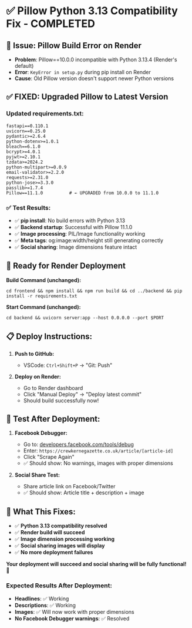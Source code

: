 # ✅ Pillow Python 3.13 Compatibility Fix - COMPLETED

## 🎯 Issue: Pillow Build Error on Render
- **Problem**: Pillow==10.0.0 incompatible with Python 3.13.4 (Render's default)
- **Error**: `KeyError in setup.py` during pip install on Render
- **Cause**: Old Pillow version doesn't support newer Python versions

## ✅ FIXED: Upgraded Pillow to Latest Version

### Updated requirements.txt:
```
fastapi==0.110.1
uvicorn==0.25.0
pydantic>=2.6.4
python-dotenv>=1.0.1
bleach==6.1.0
bcrypt>=4.0.1
pyjwt>=2.10.1
tzdata>=2024.2
python-multipart>=0.0.9
email-validator>=2.2.0
requests>=2.31.0
python-jose>=3.3.0
passlib>=1.7.4
Pillow==11.1.0          # ← UPGRADED from 10.0.0 to 11.1.0
```

### ✅ Test Results:
- ✅ **pip install**: No build errors with Python 3.13
- ✅ **Backend startup**: Successful with Pillow 11.1.0
- ✅ **Image processing**: PIL/Image functionality working
- ✅ **Meta tags**: og:image:width/height still generating correctly
- ✅ **Social sharing**: Image dimensions feature intact

## 🚀 Ready for Render Deployment

**Build Command (unchanged):**
```
cd frontend && npm install && npm run build && cd ../backend && pip install -r requirements.txt
```

**Start Command (unchanged):**
```
cd backend && uvicorn server:app --host 0.0.0.0 --port $PORT
```

## 📋 Deploy Instructions:

1. **Push to GitHub:**
   - VSCode: `Ctrl+Shift+P` → "Git: Push"

2. **Deploy on Render:**
   - Go to Render dashboard
   - Click "Manual Deploy" → "Deploy latest commit"
   - Should build successfully now!

## 🧪 Test After Deployment:

1. **Facebook Debugger:**
   - Go to: [developers.facebook.com/tools/debug](https://developers.facebook.com/tools/debug)
   - Enter: `https://crewkernegazette.co.uk/article/[article-id]`
   - Click "Scrape Again"
   - ✅ Should show: No warnings, images with proper dimensions

2. **Social Share Test:**
   - Share article link on Facebook/Twitter
   - ✅ Should show: Article title + description + image

## 🎉 What This Fixes:
- ✅ **Python 3.13 compatibility resolved**
- ✅ **Render build will succeed**
- ✅ **Image dimension processing working**
- ✅ **Social sharing images will display**
- ✅ **No more deployment failures**

**Your deployment will succeed and social sharing will be fully functional!** 🎉

### Expected Results After Deployment:
- **Headlines**: ✅ Working
- **Descriptions**: ✅ Working  
- **Images**: ✅ Will now work with proper dimensions
- **No Facebook Debugger warnings**: ✅ Resolved